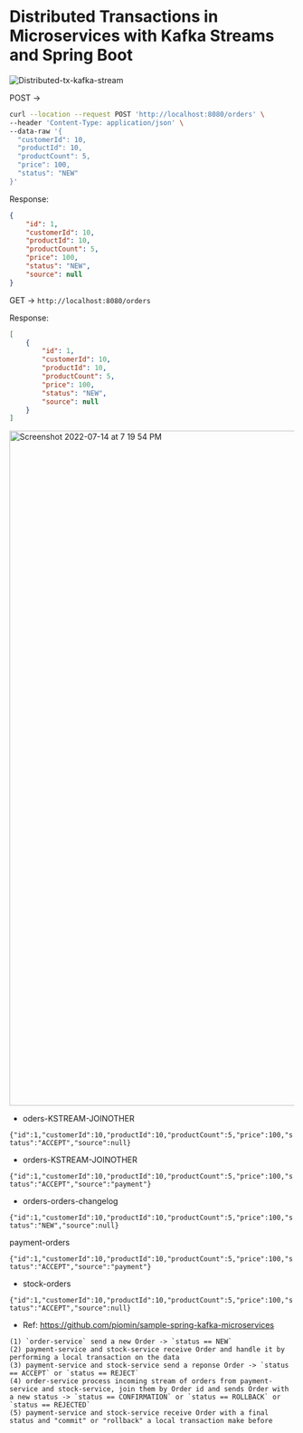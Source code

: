 # Distributed Transactions in Microservices with Kafka Streams and Spring Boot

![Distributed-tx-kafka-stream](https://user-images.githubusercontent.com/54174687/178996878-5120b54f-f57b-4543-93d4-efe607d4480a.jpg)

POST ->

```sh
curl --location --request POST 'http://localhost:8080/orders' \
--header 'Content-Type: application/json' \
--data-raw '{
  "customerId": 10,
  "productId": 10,
  "productCount": 5,
  "price": 100,
  "status": "NEW"
}'
```

Response:

```json
{
    "id": 1,
    "customerId": 10,
    "productId": 10,
    "productCount": 5,
    "price": 100,
    "status": "NEW",
    "source": null
}
```

GET -> `http://localhost:8080/orders`

Response:

```json
[
    {
        "id": 1,
        "customerId": 10,
        "productId": 10,
        "productCount": 5,
        "price": 100,
        "status": "NEW",
        "source": null
    }
]
```
<img width="1193" alt="Screenshot 2022-07-14 at 7 19 54 PM" src="https://user-images.githubusercontent.com/54174687/178998010-e1ca929d-a513-4728-8de8-1789c726c1b8.png">


- oders-KSTREAM-JOINOTHER

`{"id":1,"customerId":10,"productId":10,"productCount":5,"price":100,"status":"ACCEPT","source":null}`

- orders-KSTREAM-JOINOTHER 

`{"id":1,"customerId":10,"productId":10,"productCount":5,"price":100,"status":"ACCEPT","source":"payment"}`

- orders-orders-changelog

`{"id":1,"customerId":10,"productId":10,"productCount":5,"price":100,"status":"NEW","source":null}`

payment-orders

`{"id":1,"customerId":10,"productId":10,"productCount":5,"price":100,"status":"ACCEPT","source":"payment"}`

- stock-orders

`{"id":1,"customerId":10,"productId":10,"productCount":5,"price":100,"status":"ACCEPT","source":null}`


- Ref: https://github.com/piomin/sample-spring-kafka-microservices

```
(1) `order-service` send a new Order -> `status == NEW`
(2) payment-service and stock-service receive Order and handle it by performing a local transaction on the data
(3) payment-service and stock-service send a reponse Order -> `status == ACCEPT` or `status == REJECT`
(4) order-service process incoming stream of orders from payment-service and stock-service, join them by Order id and sends Order with a new status -> `status == CONFIRMATION` or `status == ROLLBACK` or `status == REJECTED`
(5) payment-service and stock-service receive Order with a final status and "commit" or "rollback" a local transaction make before
```
